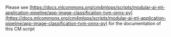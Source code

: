Please see [https://docs.mlcommons.org/cm4mlops/scripts/modular-ai-ml-application-pipeline/app-image-classification-tvm-onnx-py](https://docs.mlcommons.org/cm4mlops/scripts/modular-ai-ml-application-pipeline/app-image-classification-tvm-onnx-py) for the documentation of this CM script
